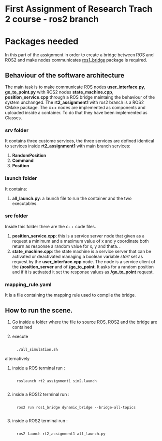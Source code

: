
# First Assignment of Research Trach 2 course - ros2 branch

# Packages needed

In this part of the assignment in order to create a bridge between ROS and ROS2 and make nodes communicates [ros1_bridge](https://github.com/ros2/ros1_bridge) package is required.


## Behaviour of the software architecture

The main task is to make communicate ROS nodes **user_interface.py**, **go_to_point.py** with ROS2 nodes **state_machine.cpp**, **position_service.cpp**  through a ROS bridge maintaing the behaviour of the system unchanged. 
The **rt2_assignment1** with ros2 branch is a ROS2 CMake package. The c++ nodes are implemented as components and uploaded inside a container. To do that they have been implemented as Classes. 


### srv folder

It contains three custome services, the three services are defined identical to services inside **rt2_assignment1** with main branch services: 
1. **RandomPosition** 
2. **Command** 
3. **Position** 



### launch folder

It contains:
1. **all_launch.py**: a launch file to run the container and the two executables.
 

### src folder

Inside this folder there are the c++ code files.

1. **position_service.cpp**: this is a service server node that given as a request a minimum and a maximum value of x and y coordinate both return as response a random value for x, y and theta.
.
2. **state_machine.cpp**: the state machine is a service server that can be activated or deactivated managing a boolean variable *start* set as request by the **user_interface.cpp** node. The node is a service client of the **/position_server** and of **/go_to_point**. It asks for a random position and if it is activated it set the response values as **/go_to_point** request. 


### mapping_rule.yaml

It is a file containing the mapping rule used to compile the bridge. 


## How to run the scene.

1. Go inside a folder where the file to source ROS, ROS2 and the bridge are contained
2. execute
 
   ```
   
     ./all_simulation.sh

   ```

alternatively

1. inside a ROS terminal run :

   ```
   
     roslaunch rt2_assignment1 sim2.launch
     
   ```
2. inside a ROS12 terminal run :

   ```
   
     ros2 run ros1_bridge dynamic_bridge --bridge-all-topics
     
   ```
3. inside a ROS2 terminal run :

   ```
   
     ros2 launch rt2_assignment1 all_launch.py
     
   ```
   

   




